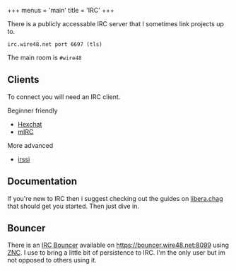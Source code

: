 +++
menus = 'main'
title = 'IRC'
+++

There is a publicly accessable IRC server that I sometimes link projects up to.

`irc.wire48.net port 6697 (tls)`

The main room is `#wire48`

## Clients

To connect you will need an IRC client. 

Beginner friendly

* [Hexchat](https://hexchat.github.io/)
* [mIRC](https://www.mirc.com/)

More advanced

* [irssi](https://irssi.org/)

## Documentation

If you're new to IRC then i suggest checking out the guides on
[libera.chag](https://libera.chat/guides/) that should get you started. Then
just dive in.

## Bouncer

There is an [IRC Bouncer](https://en.wikipedia.org/wiki/BNC_(software)#IRC)
available on
https://bouncer.wire48.net:8099 using [ZNC](https://wiki.znc.in/ZNC). I use to
bring a little bit of persistence to IRC. I'm the only user but im not opposed
to others using it.
